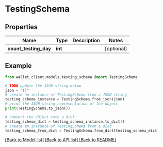 # TestingSchema


## Properties

Name | Type | Description | Notes
------------ | ------------- | ------------- | -------------
**count_testing_day** | **int** |  | [optional] 

## Example

```python
from wallet_client.models.testing_schema import TestingSchema

# TODO update the JSON string below
json = "{}"
# create an instance of TestingSchema from a JSON string
testing_schema_instance = TestingSchema.from_json(json)
# print the JSON string representation of the object
print(TestingSchema.to_json())

# convert the object into a dict
testing_schema_dict = testing_schema_instance.to_dict()
# create an instance of TestingSchema from a dict
testing_schema_from_dict = TestingSchema.from_dict(testing_schema_dict)
```
[[Back to Model list]](../README.md#documentation-for-models) [[Back to API list]](../README.md#documentation-for-api-endpoints) [[Back to README]](../README.md)


